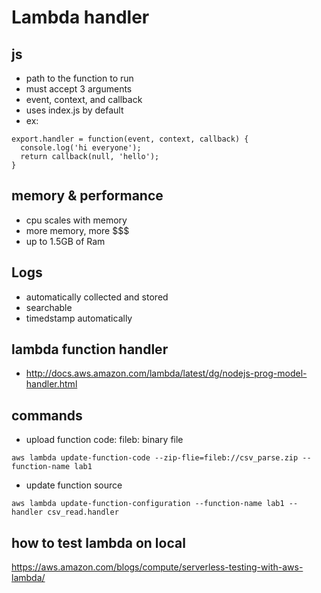 # Lambda handler

## js

* path to the function to run
* must accept 3 arguments
* event, context, and callback
* uses index.js by default
* ex:

```
export.handler = function(event, context, callback) {
  console.log('hi everyone');
  return callback(null, 'hello');
}
```

## memory & performance

* cpu scales with memory
* more memory, more $$$
* up to 1.5GB of Ram

## Logs

* automatically collected and stored
* searchable
* timedstamp automatically

## lambda function handler

* http://docs.aws.amazon.com/lambda/latest/dg/nodejs-prog-model-handler.html

## commands

* upload function code:
 fileb: binary file

`
aws lambda update-function-code --zip-flie=fileb://csv_parse.zip --function-name lab1
`

* update function source

`
aws lambda update-function-configuration --function-name lab1 --handler csv_read.handler
`
## how to test lambda on local

https://aws.amazon.com/blogs/compute/serverless-testing-with-aws-lambda/
